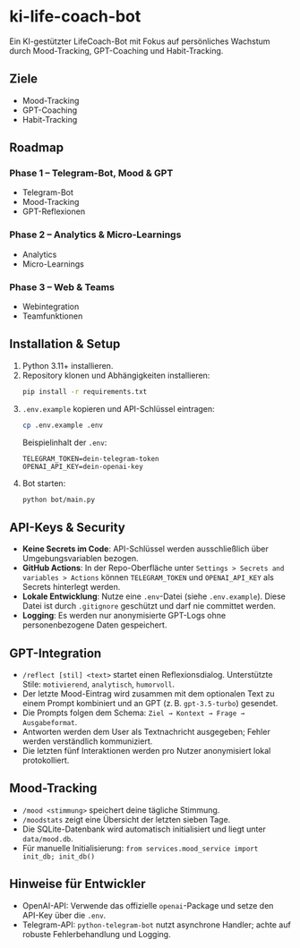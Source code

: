 # ki-life-coach-bot

Ein KI-gestützter LifeCoach-Bot mit Fokus auf persönliches Wachstum durch Mood-Tracking, GPT-Coaching und Habit-Tracking.

## Ziele
- Mood-Tracking
- GPT-Coaching
- Habit-Tracking

## Roadmap

### Phase 1 – Telegram-Bot, Mood & GPT
- Telegram-Bot
- Mood-Tracking
- GPT-Reflexionen

### Phase 2 – Analytics & Micro-Learnings
- Analytics
- Micro-Learnings

### Phase 3 – Web & Teams
- Webintegration
- Teamfunktionen

## Installation & Setup

1. Python 3.11+ installieren.
2. Repository klonen und Abhängigkeiten installieren:
   ```bash
   pip install -r requirements.txt
   ```
3. `.env.example` kopieren und API-Schlüssel eintragen:
   ```bash
   cp .env.example .env
   ```
   Beispielinhalt der `.env`:
   ```env
   TELEGRAM_TOKEN=dein-telegram-token
   OPENAI_API_KEY=dein-openai-key
   ```
4. Bot starten:
   ```bash
   python bot/main.py
   ```

## API-Keys & Security

- **Keine Secrets im Code**: API-Schlüssel werden ausschließlich über Umgebungsvariablen bezogen.
- **GitHub Actions**: In der Repo-Oberfläche unter `Settings > Secrets and variables > Actions` können `TELEGRAM_TOKEN` und `OPENAI_API_KEY` als Secrets hinterlegt werden.
- **Lokale Entwicklung**: Nutze eine `.env`-Datei (siehe `.env.example`). Diese Datei ist durch `.gitignore` geschützt und darf nie committet werden.
- **Logging**: Es werden nur anonymisierte GPT-Logs ohne personenbezogene Daten gespeichert.

## GPT-Integration

- `/reflect [stil] <text>` startet einen Reflexionsdialog. Unterstützte Stile: `motivierend`, `analytisch`, `humorvoll`.
- Der letzte Mood-Eintrag wird zusammen mit dem optionalen Text zu einem Prompt kombiniert und an GPT (z. B. `gpt-3.5-turbo`) gesendet.
- Die Prompts folgen dem Schema: `Ziel → Kontext → Frage → Ausgabeformat`.
- Antworten werden dem User als Textnachricht ausgegeben; Fehler werden verständlich kommuniziert.
- Die letzten fünf Interaktionen werden pro Nutzer anonymisiert lokal protokolliert.

## Mood-Tracking

- `/mood <stimmung>` speichert deine tägliche Stimmung.
- `/moodstats` zeigt eine Übersicht der letzten sieben Tage.
- Die SQLite-Datenbank wird automatisch initialisiert und liegt unter `data/mood.db`.
- Für manuelle Initialisierung: `from services.mood_service import init_db; init_db()`

## Hinweise für Entwickler
- OpenAI-API: Verwende das offizielle `openai`-Package und setze den API-Key über die `.env`.
- Telegram-API: `python-telegram-bot` nutzt asynchrone Handler; achte auf robuste Fehlerbehandlung und Logging.
